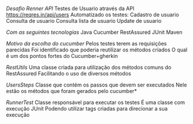 *Desafio Renner API*
Testes de Usuario através da API https://reqres.in/api/users
Automatizado os testes:
Cadastro de usuario
Consulta de usuario
Consulta lista de usuario
Update de usuario

*Com as seguintes tecnologias*
Java
Cucumber
RestAssured
JUnit
Maven

*Motivo da escolha do cucumber*
Pelos testes terem as requisições parecidas
Foi identificado que poderia reutilizar os métodos criados
O qual é um dos pontos fortes do Cucumber+gherkin

*RestUtils*
Uma classe criada para utilização dos métodos comuns do RestAssured
Facilitando o uso de diversos métodos

*UsersSteps*
Classe que contém os passos que devem ser executados
Nele estão os métodos que foram gerados pelo cucumber*

*RunnerTest*
Classe responsável para executar os testes
É uma classe com execução JUnit
Podendo utilizar tags criadas para direcionar a sua execução


